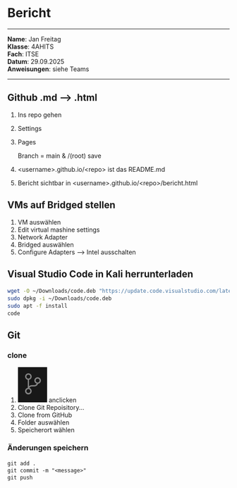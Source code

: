 # Bericht
 
---
 
**Name**: Jan Freitag   
**Klasse**: 4AHITS   
**Fach**: ITSE   
**Datum**: 29.09.2025   
**Anweisungen**: siehe Teams
 
---
 
## Github .md --> .html
 
1. Ins repo gehen
2. Settings
3. Pages
 
    Branch = main & /(root)
    save
4. \<username>.github.io/\<repo> ist das README.md
 
5. Bericht sichtbar in \<username>.github.io/\<repo>/bericht.html
 
## VMs auf Bridged stellen
 
1. VM auswählen
2. Edit virtual mashine settings
3. Network Adapter
4. Bridged auswählen
5. Configure Adapters --> Intel ausschalten
 
## Visual Studio Code in Kali herrunterladen
 
```sh
wget -O ~/Downloads/code.deb "https://update.code.visualstudio.com/latest/linux-deb-x64/stable"
sudo dpkg -i ~/Downloads/code.deb
sudo apt -f install     
code
```

## Git 

### clone

1. ![Branch icon VS Code](./img/image.png) anclicken
2.  Clone Git Repoisitory...
3. Clone from GitHub
4. Folder auswählen
5. Speicherort wählen

### Änderungen speichern

```git
git add .
git commit -m "<message>"
git push
```